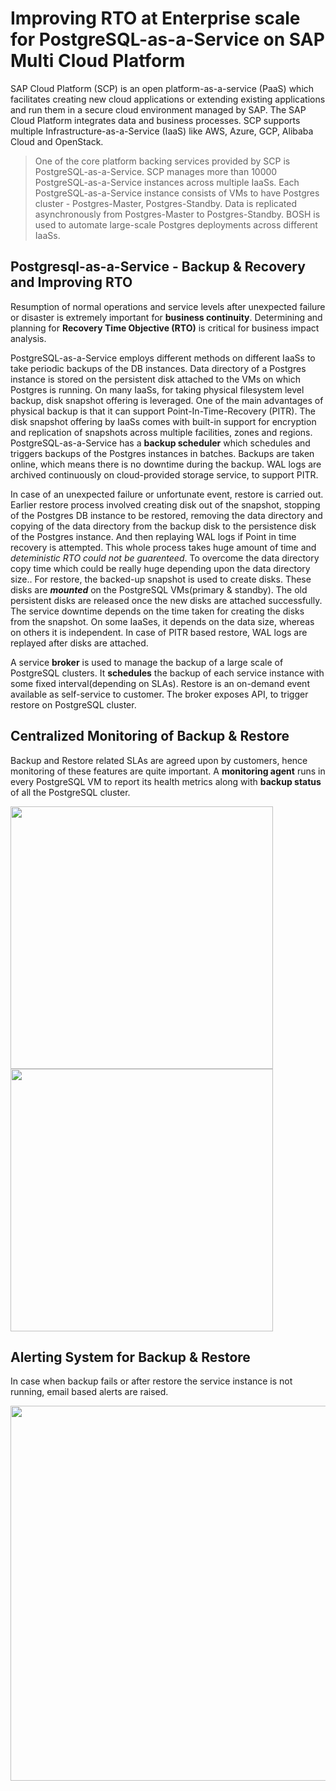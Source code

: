 # Improving RTO at Enterprise scale for PostgreSQL-as-a-Service on SAP Multi Cloud Platform

SAP Cloud Platform (SCP) is an open platform-as-a-service (PaaS) which facilitates creating new cloud applications or extending existing applications and run them in a secure cloud environment managed by SAP. The SAP Cloud Platform integrates data and business processes. SCP supports multiple Infrastructure-as-a-Service (IaaS) like AWS, Azure, GCP, Alibaba Cloud and OpenStack.

> One of the core platform backing services provided by SCP is PostgreSQL-as-a-Service. SCP manages more than 10000 PostgreSQL-as-a-Service instances across multiple IaaSs. Each PostgreSQL-as-a-Service instance consists of VMs to have Postgres cluster - Postgres-Master, Postgres-Standby. Data is replicated asynchronously from Postgres-Master to Postgres-Standby. BOSH is used to automate large-scale Postgres deployments across different IaaSs.

## Postgresql-as-a-Service - Backup & Recovery and Improving RTO
Resumption of normal operations and service levels after unexpected failure or disaster is extremely important for **business continuity**.
Determining and planning for **Recovery Time Objective (RTO)** is critical for business impact analysis.

PostgreSQL-as-a-Service employs different methods on different IaaSs to take periodic backups of the DB instances. Data directory of a Postgres instance is stored on the persistent disk attached to the VMs on which Postgres is running. On many IaaSs, for taking physical filesystem level backup, disk snapshot offering is leveraged. One of the main advantages of physical backup is that it can support Point-In-Time-Recovery (PITR). The disk snapshot offering by IaaSs comes with built-in support for encryption and replication of snapshots across multiple facilities, zones and regions. PostgreSQL-as-a-Service has a **backup scheduler** which schedules and triggers backups of the Postgres instances in batches. Backups are taken online, which means there is no downtime during the backup. WAL logs are archived continuously on cloud-provided storage service, to support PITR.

In case of an unexpected failure or unfortunate event, restore is carried out. Earlier restore process involved creating disk out of the snapshot, stopping of the Postgres DB instance to be restored, removing the data directory and copying of the data directory from the backup disk to the  persistence disk of the Postgres instance. And then replaying WAL logs if Point in time recovery is attempted.
This whole process takes huge amount of time and *deteministic RTO could not be guarenteed*.
To overcome the data directory copy time which could be really huge depending upon the data directory size..
For restore, the backed-up snapshot is used to create disks. These disks are **_mounted_** on the PostgreSQL VMs(primary & standby). The old persistent disks are released once the new disks are attached successfully. The service downtime depends on the time taken for creating the disks from the snapshot. On some IaaSes, it depends on the data size, whereas on others it is independent. In case of PITR based restore, WAL logs are replayed after disks are attached.

A service **broker** is used to manage the backup of a large scale of PostgreSQL clusters. It **schedules** the backup of each service instance with some fixed interval(depending on SLAs). Restore is an on-demand event available as self-service to customer. The broker exposes API, to trigger restore on PostgreSQL cluster.

## Centralized Monitoring of Backup & Restore
Backup and Restore related SLAs are agreed upon by customers, hence monitoring of these features are quite important. A **monitoring agent** runs in every PostgreSQL VM to report its health metrics along with **backup status** of all the PostgreSQL cluster.

<img src="https://github.com/akashkumar58/pgconf/blob/master/backup-status.png" width="420" align="left"> <img src="https://github.com/akashkumar58/pgconf/blob/master/backupStatus.png" width="420" float="right">

## Alerting System for Backup & Restore
In case when backup fails or after restore the service instance is not running, email based alerts are raised.
<p align="center">
  <img src="https://github.com/akashkumar58/pgconf/blob/master/backupAlert.png" width="600"/>
</p>
